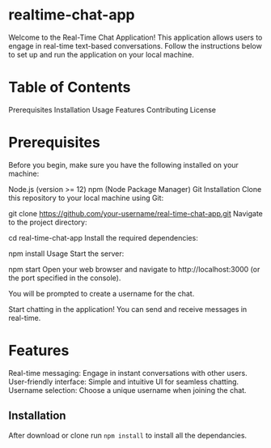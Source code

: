 # realtime-chat-app
Welcome to the Real-Time Chat Application! This application allows users to engage in real-time text-based conversations. Follow the instructions below to set up and run the application on your local machine.

# Table of Contents
Prerequisites
Installation
Usage
Features
Contributing
License
# Prerequisites
Before you begin, make sure you have the following installed on your machine:

Node.js (version >= 12)
npm (Node Package Manager)
Git
Installation
Clone this repository to your local machine using Git:

git clone https://github.com/your-username/real-time-chat-app.git
Navigate to the project directory:

cd real-time-chat-app
Install the required dependencies:

npm install
Usage
Start the server:

npm start
Open your web browser and navigate to http://localhost:3000 (or the port specified in the console).

You will be prompted to create a username for the chat.

Start chatting in the application! You can send and receive messages in real-time.

# Features
Real-time messaging: Engage in instant conversations with other users.
User-friendly interface: Simple and intuitive UI for seamless chatting.
Username selection: Choose a unique username when joining the chat.


## Installation 
After download or clone run `npm install` to install all the dependancies.


